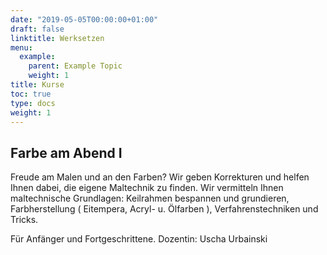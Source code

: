 ```yaml
---
date: "2019-05-05T00:00:00+01:00"
draft: false
linktitle: Werksetzen
menu:
  example:
    parent: Example Topic
    weight: 1
title: Kurse
toc: true
type: docs
weight: 1
---
```



## Farbe am Abend I

Freude am Malen und an den Farben? Wir geben Korrekturen und helfen Ihnen dabei, die eigene Maltechnik zu finden. Wir vermitteln Ihnen maltechnische Grundlagen: Keilrahmen bespannen und grundieren, Farbherstellung ( Eitempera, Acryl- u. Ölfarben ), Verfahrenstechniken und Tricks. 

Für Anfänger und Fortgeschrittene.
Dozentin: Uscha Urbainski

